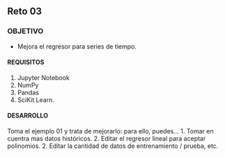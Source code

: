 ## Reto 03

### OBJETIVO 

- Mejora el regresor para series de tiempo.

#### REQUISITOS 

1. Jupyter Notebook
2. NumPy
3. Pandas
4. SciKit Learn.

#### DESARROLLO

Toma el ejemplo 01 y trata de mejorarlo: para ello, puedes...
    1. Tomar en cuentra mas datos históricos.
    2. Editar el regresor lineal para aceptar polinomios. 
    2. Editar la cantidad de datos de entrenamiento / prueba, etc.

